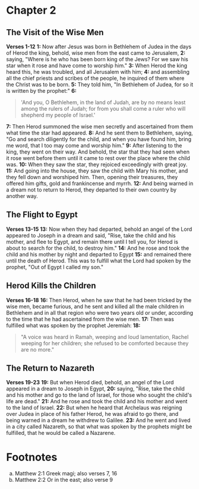 # Chapter 2

## The Visit of the Wise Men

**Verses 1-12**
**1:** Now after Jesus was born in Bethlehem of Judea in the days of Herod the king, behold, wise men from the east came to Jerusalem,
**2:** saying, "Where is he who has been born king of the Jews? For we saw his star when it rose and have come to worship him."
**3:** When Herod the king heard this, he was troubled, and all Jerusalem with him;
**4:** and assembling all the chief priests and scribes of the people, he inquired of them where the Christ was to be born.
**5:** They told him, "In Bethlehem of Judea, for so it is written by the prophet:"
**6:**
> 'And you, O Bethlehem, in the land of Judah,
> are by no means least among the rulers of Judah;
> for from you shall come a ruler
> who will shepherd my people of Israel.'

**7:** Then Herod summoned the wise men secretly and ascertained from them what time the star had appeared.
**8:** And he sent them to Bethlehem, saying, "Go and search diligently for the child, and when you have found him, bring me word, that I too may come and worship him."
**9:** After listening to the king, they went on their way. And behold, the star that they had seen when it rose went before them until it came to rest over the place where the child was.
**10:** When they saw the star, they rejoiced exceedingly with great joy.
**11:** And going into the house, they saw the child with Mary his mother, and they fell down and worshiped him. Then, opening their treasures, they offered him gifts, gold and frankincense and myrrh.
**12:** And being warned in a dream not to return to Herod, they departed to their own country by another way.

## The Flight to Egypt

**Verses 13-15**
**13:** Now when they had departed, behold an angel of the Lord appeared to Joseph in a dream and said, "Rise, take the child and his mother, and flee to Egypt, and remain there until I tell you, for Herod is about to search for the child, to destroy him."
**14:** And he rose and took the child and his mother by night and departed to Egypt
**15:** and remained there until the death of Herod. This was to fulfill what the Lord had spoken by the prophet, "Out of Egypt I called my son."

## Herod Kills the Children

**Verses 16-18**
**16:** Then Herod, when he saw that he had been tricked by the wise men, became furious, and he sent and killed all the male children in Bethlehem and in all that region who were two years old or under, according to the time that he had ascertained from the wise men.
**17:** Then was fulfilled what was spoken by the prophet Jeremiah:
**18:** 
> "A voice was heard in Ramah,
> weeping and loud lamentation,
> Rachel weeping for her children;
> she refused to be comforted because they are no more."

## The Return to Nazareth

**Verses 19-23**
**19:** But when Herod died, behold, an angel of the Lord appeared in a dream to Joseph in Egypt,
**20:** saying, "Rise, take the child and his mother and go to the land of Israel, for those who sought the child's life are dead."
**21:** And he rose and took the child and his mother and went to the land of Israel.
**22:** But when he heard that Archelaus was reigning over Judea in place of his father Herod, he was afraid to go there, and being warned in a dream he withdrew to Galilee.
**23:** And he went and lived in a city called Nazareth, so that what was spoken by the prophets might be fulfilled, that he would be called a Nazarene.

# Footnotes 
<ol type='a'>
	<li>Matthew 2:1 Greek magi; also verses 7, 16</li>
	<li>Matthew 2:2 Or in the east; also verse 9</li>
</ol>